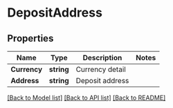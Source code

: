 # DepositAddress

## Properties

Name | Type | Description | Notes
------------ | ------------- | ------------- | -------------
**Currency** | **string** | Currency detail | 
**Address** | **string** | Deposit address | 

[[Back to Model list]](../README.md#documentation-for-models) [[Back to API list]](../README.md#documentation-for-api-endpoints) [[Back to README]](../README.md)


